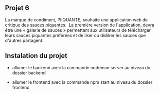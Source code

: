 
## Projet 6 ##
La marque de condiment, PIIQUANTE, souhaite une application web de critique des sauces piquantes. 
La première version de l'application, devra être une « galerie de sauces » permettant aux utilisateurs de télécharger leurs sauces piquantes préférées et de liker ou disliker les sauces que d'autres partagent.




## Instalation du projet ##


- allumer le backend avec la commande nodemon server au niveau du dossier backend 

- allumer le frontend avec la commande npm start au niveau du dossier frontend 



